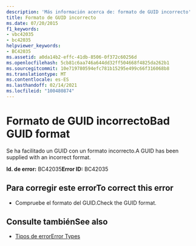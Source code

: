 ```yaml
---
description: 'Más información acerca de: formato de GUID incorrecto'
title: Formato de GUID incorrecto
ms.date: 07/20/2015
f1_keywords:
- vbc42035
- bc42035
helpviewer_keywords:
- BC42035
ms.assetid: a0da14b2-effc-41db-8506-0f372c60256d
ms.openlocfilehash: 5cb81c6aa746a644dd32ff504668f4825da262b1
ms.sourcegitcommit: 10e719780594efc781b15295e499c66f316068b8
ms.translationtype: MT
ms.contentlocale: es-ES
ms.lasthandoff: 02/14/2021
ms.locfileid: "100480874"
---
```

# <a name="bad-guid-format"></a><span data-ttu-id="a32d0-103">Formato de GUID incorrecto</span><span class="sxs-lookup"><span data-stu-id="a32d0-103">Bad GUID format</span></span>

<span data-ttu-id="a32d0-104">Se ha facilitado un GUID con un formato incorrecto.</span><span class="sxs-lookup"><span data-stu-id="a32d0-104">A GUID has been supplied with an incorrect format.</span></span>  
  
 <span data-ttu-id="a32d0-105">**Id. de error:** BC42035</span><span class="sxs-lookup"><span data-stu-id="a32d0-105">**Error ID:** BC42035</span></span>  
  
## <a name="to-correct-this-error"></a><span data-ttu-id="a32d0-106">Para corregir este error</span><span class="sxs-lookup"><span data-stu-id="a32d0-106">To correct this error</span></span>  
  
- <span data-ttu-id="a32d0-107">Compruebe el formato del GUID.</span><span class="sxs-lookup"><span data-stu-id="a32d0-107">Check the GUID format.</span></span>  
  
## <a name="see-also"></a><span data-ttu-id="a32d0-108">Consulte también</span><span class="sxs-lookup"><span data-stu-id="a32d0-108">See also</span></span>

- [<span data-ttu-id="a32d0-109">Tipos de error</span><span class="sxs-lookup"><span data-stu-id="a32d0-109">Error Types</span></span>](../programming-guide/language-features/error-types.md)
